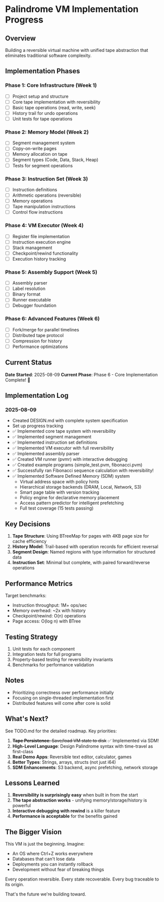 # Palindrome VM Implementation Progress

## Overview
Building a reversible virtual machine with unified tape abstraction that eliminates traditional software complexity.

## Implementation Phases

### Phase 1: Core Infrastructure (Week 1)
- [ ] Project setup and structure
- [ ] Core tape implementation with reversibility
- [ ] Basic tape operations (read, write, seek)
- [ ] History trail for undo operations
- [ ] Unit tests for tape operations

### Phase 2: Memory Model (Week 2)
- [ ] Segment management system
- [ ] Copy-on-write pages
- [ ] Memory allocation on tape
- [ ] Segment types (Code, Data, Stack, Heap)
- [ ] Tests for segment operations

### Phase 3: Instruction Set (Week 3)
- [ ] Instruction definitions
- [ ] Arithmetic operations (reversible)
- [ ] Memory operations
- [ ] Tape manipulation instructions
- [ ] Control flow instructions

### Phase 4: VM Executor (Week 4)
- [ ] Register file implementation
- [ ] Instruction execution engine
- [ ] Stack management
- [ ] Checkpoint/rewind functionality
- [ ] Execution history tracking

### Phase 5: Assembly Support (Week 5)
- [ ] Assembly parser
- [ ] Label resolution
- [ ] Binary format
- [ ] Runner executable
- [ ] Debugger foundation

### Phase 6: Advanced Features (Week 6)
- [ ] Fork/merge for parallel timelines
- [ ] Distributed tape protocol
- [ ] Compression for history
- [ ] Performance optimizations

## Current Status

**Date Started**: 2025-08-09
**Current Phase**: Phase 6 - Core Implementation Complete! 🎉

## Implementation Log

### 2025-08-09
- Created DESIGN.md with complete system specification
- Set up progress tracking
- ✅ Implemented core tape system with reversibility
- ✅ Implemented segment management
- ✅ Implemented instruction set definitions
- ✅ Implemented VM executor with full reversibility
- ✅ Implemented assembly parser
- ✅ Created VM runner (pvmr) with interactive debugging
- ✅ Created example programs (simple_test.pvm, fibonacci.pvm)
- ✅ Successfully ran Fibonacci sequence calculation with reversibility!
- ✅ Implemented Software Defined Memory (SDM) system
  - Virtual address space with policy hints
  - Hierarchical storage backends (DRAM, Local, Network, S3)
  - Smart page table with version tracking
  - Policy engine for declarative memory placement
  - Access pattern predictor for intelligent prefetching
  - Full test coverage (15 tests passing)

## Key Decisions

1. **Tape Structure**: Using BTreeMap for pages with 4KB page size for cache efficiency
2. **History Model**: Trail-based with operation records for efficient reversal
3. **Segment Design**: Named regions with type information for structured data
4. **Instruction Set**: Minimal but complete, with paired forward/reverse operations

## Performance Metrics

Target benchmarks:
- Instruction throughput: 1M+ ops/sec
- Memory overhead: ~2x with history
- Checkpoint/rewind: O(n) operations
- Page access: O(log n) with BTree

## Testing Strategy

1. Unit tests for each component
2. Integration tests for full programs
3. Property-based testing for reversibility invariants
4. Benchmarks for performance validation

## Notes

- Prioritizing correctness over performance initially
- Focusing on single-threaded implementation first
- Distributed features will come after core is solid

## What's Next?

See TODO.md for the detailed roadmap. Key priorities:

1. ~~**Tape Persistence**: Save/load VM state to disk~~ ✅ Implemented via SDM!
2. **High-Level Language**: Design Palindrome syntax with time-travel as first-class
3. **Real Demo Apps**: Reversible text editor, calculator, games
4. **Better Types**: Strings, arrays, structs (not just i64)
5. **SDM Enhancements**: S3 backend, async prefetching, network storage

## Lessons Learned

1. **Reversibility is surprisingly easy** when built in from the start
2. **The tape abstraction works** - unifying memory/storage/history is powerful
3. **Interactive debugging with rewind** is a killer feature
4. **Performance is acceptable** for the benefits gained

## The Bigger Vision

This VM is just the beginning. Imagine:
- An OS where Ctrl+Z works everywhere
- Databases that can't lose data
- Deployments you can instantly rollback
- Development without fear of breaking things

Every operation reversible. Every state recoverable. Every bug traceable to its origin.

That's the future we're building toward.